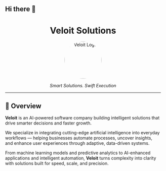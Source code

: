 ## Hi there 👋
<h1 align="center">Veloit Solutions</h1>

<p align="center">
  <img src="https://github.com/user-attachments/assets/3d0d8902-925b-4b05-982d-5f66f5f48d6c" alt="Veloit Logo" width="120" style="border-radius: 50%;" />
</p>
<p align="center">
<i align="center">Smart Solutions. Swift Execution</i>
</p>

---

## 🧠 Overview

**Veloit** is an AI-powered software company building intelligent solutions that drive smarter decisions and faster growth.

We specialize in integrating cutting-edge artificial intelligence into everyday workflows — helping businesses automate processes, uncover insights, and enhance user experiences through adaptive, data-driven systems.

From machine learning models and predictive analytics to AI-enhanced applications and intelligent automation, **Veloit** turns complexity into clarity with solutions built for speed, scale, and precision.

<!--

**Here are some ideas to get you started:**

🙋‍♀️ A short introduction - what is your organization all about?
🌈 Contribution guidelines - how can the community get involved?
👩‍💻 Useful resources - where can the community find your docs? Is there anything else the community should know?
🍿 Fun facts - what does your team eat for breakfast?
🧙 Remember, you can do mighty things with the power of [Markdown](https://docs.github.com/github/writing-on-github/getting-started-with-writing-and-formatting-on-github/basic-writing-and-formatting-syntax)
-->
